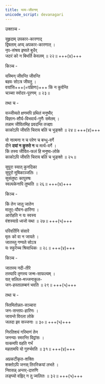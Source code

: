```yaml
---
title: भव्य-जीवनम्
unicode_script: devanagari
---
```


उक्तञ्च -

सुहृदाम् उपकार-कारणाद्  
द्विषताम् अप्य् अपकार-कारणात् ।  
नृप-संश्रय इष्यते बुधैर्  
जठरं को न बिभर्ति केवलम् ॥ २२॥  +++(४)+++  

किञ्च -  

यस्मिन् जीवन्ति जीवन्ति  
बहवः सोऽत्र जीवतु ।  
वयांसि+++(=पक्षिणः)+++ किं न कुर्वन्ति  
चञ्च्वा स्वोदर-पूरणम् ॥ २३॥  

तथा च -  

यज्जीव्यते क्षणमपि प्रथितं मनुष्यैर्  
विज्ञान-शौर्य-विभवार्य-गुणैः समेतम् ।  
तन्नाम जीवितमिह प्रवदन्ति तज्ज्ञाः  
काकोऽपि जीवति चिराय बलिं च भुङ्क्ते ॥ २४॥  +++(४)+++  

यो नात्मना न च परेण च बन्धु-वर्गे   
दीने **दयां न कुरुते न** च मर्त्य-वर्गे ।  
किं तस्य जीवित-फलं हि मनुष्य-लोके  
काकोऽपि जीवति चिराय बलिं च भुङ्क्ते ॥ २५॥  

सुपूरा स्यात् कुनदिका  
सुपूरो मूषिकाञ्जलिः ।  
सुसंतुष्टः कापुरुषः  
स्वल्पकेनापि तुष्यति ॥ २६॥ +++(४)+++  

किञ्च -  

किं तेन जातु जातेन  
मातुर्-यौवन-हारिणा ।  
आरोहति न यः स्वस्य  
वंशस्याग्रे ध्वजो यथा ॥ २७॥ +++(५)+++  

परिवर्तिनि संसारे  
मृतः को वा न जायते ।  
जातस्तु गण्यते सोऽत्र  
यः स्फुरेच्च श्रियाधिकः ॥ २८॥ +++(४)+++  

किञ्च -  

जातस्य नदी-तीरे  
तस्यापि तृणस्य जन्म-साफल्यम् ।  
यत् सलिल-मज्जनाकुल-  
जन-हस्तालम्बनं भवति ॥ २९॥ +++(५)+++  

तथा च -  

स्तिमितोन्नत-सञ्चारा  
जन-सन्ताप-हारिणः ।  
जायन्ते विरला लोके  
जलदा इव सज्जनाः ॥ ३०॥ +++(५)+++  

निरतिशयं गरिमाणं तेन  
जनन्याः स्मरन्ति विद्वांसः ।  
यत्कमपि वहति गर्भं  
महतामपि यो गुरुर्भवति ॥ ३१॥ +++(४)+++  

अप्रकटीकृत-शक्तिः  
शक्तोऽपि जनस् तिरस्क्रियां लभते ।  
निवसन्न् अन्तर्-दारुणि  
लङ्घ्यो वह्निर् न तु ज्वलितः ॥ ३२॥ +++(५)+++  
